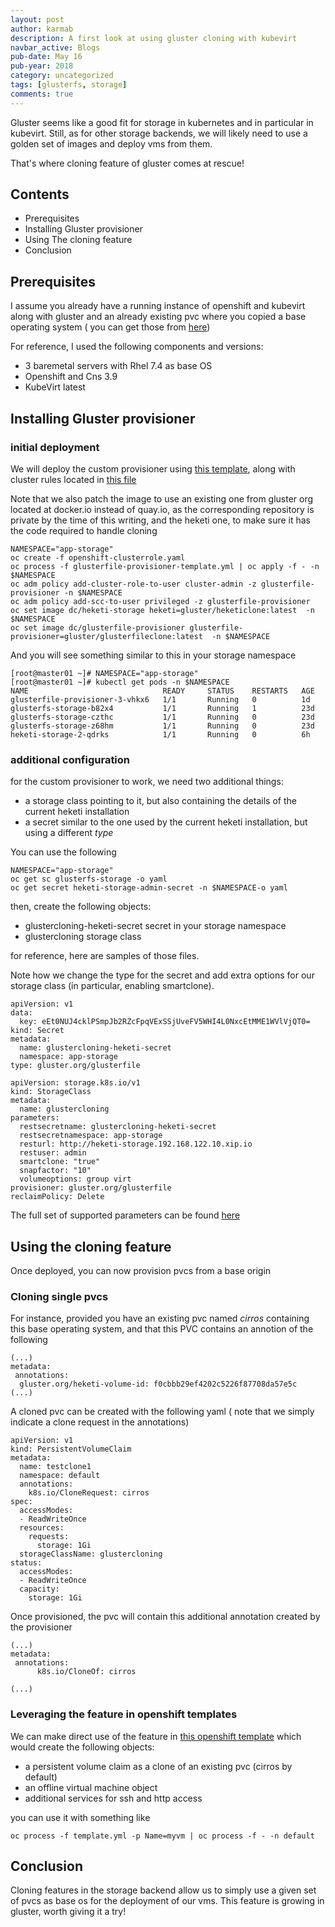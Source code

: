 ```yaml
---
layout: post
author: karmab
description: A first look at using gluster cloning with kubevirt
navbar_active: Blogs
pub-date: May 16
pub-year: 2018
category: uncategorized
tags: [glusterfs, storage]
comments: true
---
```


Gluster seems like a good fit for storage in kubernetes and in particular in kubevirt. Still, as for other storage backends, we will likely need to use a golden set of images and deploy vms from them.

That's where cloning feature of gluster comes at rescue!

## Contents

- Prerequisites
- Installing Gluster provisioner
- Using The cloning feature
- Conclusion

## Prerequisites

I assume you already have a running instance of openshift and kubevirt along with gluster and an already existing pvc where you copied a base operating system ( you can get those from [here](https://docs.openstack.org/image-guide/obtain-images.html))

For reference, I used the following components and versions:

- 3 baremetal servers with Rhel 7.4 as base OS
- Openshift and Cns 3.9
- KubeVirt latest

## Installing Gluster provisioner

### initial deployment

We will deploy the custom provisioner using [this template](../assets/2018-05-16-use-glustercloning-with-kubevirt/glusterfile-provisioner-template.yml), along with cluster rules located in [this file](../assets/2018-05-16-use-glustercloning-with-kubevirt/openshift-clusterrole.yaml)

Note that we also patch the image to use an existing one from gluster org located at docker.io instead of quay.io, as the corresponding repository is private by the time of this writing, and the heketi one, to make sure it has the code required to handle cloning

```
NAMESPACE="app-storage"
oc create -f openshift-clusterrole.yaml
oc process -f glusterfile-provisioner-template.yml | oc apply -f - -n $NAMESPACE
oc adm policy add-cluster-role-to-user cluster-admin -z glusterfile-provisioner -n $NAMESPACE
oc adm policy add-scc-to-user privileged -z glusterfile-provisioner
oc set image dc/heketi-storage heketi=gluster/heketiclone:latest  -n $NAMESPACE
oc set image dc/glusterfile-provisioner glusterfile-provisioner=gluster/glusterfileclone:latest  -n $NAMESPACE
```

And you will see something similar to this in your storage namespace

```
[root@master01 ~]# NAMESPACE="app-storage"
[root@master01 ~]# kubectl get pods -n $NAMESPACE
NAME                              READY     STATUS    RESTARTS   AGE
glusterfile-provisioner-3-vhkx6   1/1       Running   0          1d
glusterfs-storage-b82x4           1/1       Running   1          23d
glusterfs-storage-czthc           1/1       Running   0          23d
glusterfs-storage-z68hm           1/1       Running   0          23d
heketi-storage-2-qdrks            1/1       Running   0          6h
```

### additional configuration

for the custom provisioner to work, we need two additional things:

- a storage class pointing to it, but also containing the details of the current heketi installation
- a secret similar to the one used by the current heketi installation, but using a different _type_

You can use the following

```
NAMESPACE="app-storage"
oc get sc glusterfs-storage -o yaml
oc get secret heketi-storage-admin-secret -n $NAMESPACE-o yaml
```

then, create the following objects:

- glustercloning-heketi-secret secret in your storage namespace
- glustercloning storage class

for reference, here are samples of those files.

Note how we change the type for the secret and add extra options for our storage class (in particular, enabling smartclone).

```
apiVersion: v1
data:
  key: eEt0NUJ4cklPSmpJb2RZcFpqVExSSjUveFV5WHI4L0NxcEtMME1WVlVjQT0=
kind: Secret
metadata:
  name: glustercloning-heketi-secret
  namespace: app-storage
type: gluster.org/glusterfile
```

```
apiVersion: storage.k8s.io/v1
kind: StorageClass
metadata:
  name: glustercloning
parameters:
  restsecretname: glustercloning-heketi-secret
  restsecretnamespace: app-storage
  resturl: http://heketi-storage.192.168.122.10.xip.io
  restuser: admin
  smartclone: "true"
  snapfactor: "10"
  volumeoptions: group virt
provisioner: gluster.org/glusterfile
reclaimPolicy: Delete
```

The full set of supported parameters can be found [here](https://github.com/kubernetes-incubator/external-storage/blob/master/gluster/file/README.md)

## Using the cloning feature

Once deployed, you can now provision pvcs from a base origin

### Cloning single pvcs

For instance, provided you have an existing pvc named _cirros_ containing this base operating system, and that this PVC contains an annotion of the following

```
(...)
metadata:
 annotations:
  gluster.org/heketi-volume-id: f0cbbb29ef4202c5226f87708da57e5c
(...)
```

A cloned pvc can be created with the following yaml ( note that we simply indicate a clone request in the annotations)

```
apiVersion: v1
kind: PersistentVolumeClaim
metadata:
  name: testclone1
  namespace: default
  annotations:
    k8s.io/CloneRequest: cirros
spec:
  accessModes:
  - ReadWriteOnce
  resources:
    requests:
      storage: 1Gi
  storageClassName: glustercloning
status:
  accessModes:
  - ReadWriteOnce
  capacity:
    storage: 1Gi
```

Once provisioned, the pvc will contain this additional annotation created by the provisioner

```
(...)
metadata:
 annotations:
      k8s.io/CloneOf: cirros

(...)
```

### Leveraging the feature in openshift templates

We can make direct use of the feature in [this openshift template](../assets/2018-05-16-use-glustercloning-with-kubevirt/template.yml) which would create the following objects:

- a persistent volume claim as a clone of an existing pvc (cirros by default)
- an offline virtual machine object
- additional services for ssh and http access

you can use it with something like

```
oc process -f template.yml -p Name=myvm | oc process -f - -n default
```

## Conclusion

Cloning features in the storage backend allow us to simply use a given set of pvcs as base os for the deployment of our vms. This feature is growing in gluster, worth giving it a try!
